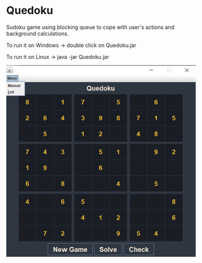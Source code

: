 # Quedoku
Sudoku game using blocking queue to cope with user's actions and background calculations.

To run it on Windows -> double click on Quedoku.jar

To run it on Linux -> java -jar Quedoku.jar

![Quedoku game](https://github.com/RiemannSphere/Quedoku/blob/quedoku/quedoku.png)
